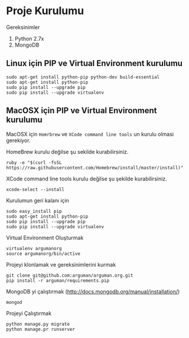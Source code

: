 Proje Kurulumu
==================

Gereksinimler

1. Python 2.7x
2. MongoDB

## Linux için PIP ve Virtual Environment kurulumu

    sudo apt-get install python-pip python-dev build-essential
    sudo apt-get install python-pip
    sudo pip install --upgrade pip
    sudo pip install --upgrade virtualenv

## MacOSX için PIP ve Virtual Environment kurulumu

MacOSX için `Homrbrew` ve `XCode command line tools` un kurulu olmasi gerekiyor.

HomeBrew kurulu değilse şu sekilde kurabilirsiniz.

    ruby -e "$(curl -fsSL https://raw.githubusercontent.com/Homebrew/install/master/install)"

XCode command line tools kurulu değilse şu şekilde kurabilirsiniz.

    xcode-select --install
    
Kurulumun geri kalanı için

    sudo easy_install pip
    sudo apt-get install python-pip
    sudo pip install --upgrade pip
    sudo pip install --upgrade virtualenv

Virtual Environment Oluşturmak

    virtualenv argumanorg
    source argumanorg/bin/active

Projeyi klonlamak ve gereksinimlerini kurmak

    git clone git@github.com:arguman/arguman.org.git
    pip install -r arguman/requirements.pip

MongoDB yi çalıştırmak (http://docs.mongodb.org/manual/installation/)
    
    mongod

Projeyi Çalıştırmak
    
    python manage.py migrate
    python manage.pr runserver

